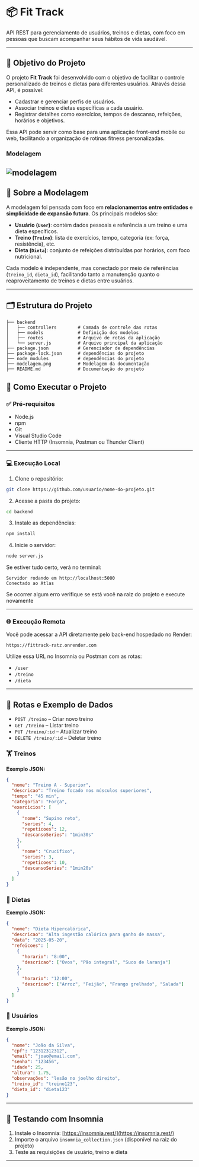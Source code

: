 
# 📦 Fit Track

API REST para gerenciamento de usuários, treinos e dietas, com foco em pessoas que buscam acompanhar seus hábitos de vida saudável.

---

## 🎯 Objetivo do Projeto

O projeto **Fit Track** foi desenvolvido com o objetivo de facilitar o controle personalizado de treinos e dietas para diferentes usuários. Através dessa API, é possível:

- Cadastrar e gerenciar perfis de usuários.
- Associar treinos e dietas específicas a cada usuário.
- Registrar detalhes como exercícios, tempos de descanso, refeições, horários e objetivos.

Essa API pode servir como base para uma aplicação front-end mobile ou web, facilitando a organização de rotinas fitness personalizadas.
### Modelagem

## ![modelagem](modelagem.png)



## 🧠 Sobre a Modelagem

A modelagem foi pensada com foco em **relacionamentos entre entidades** e **simplicidade de expansão futura**. Os principais modelos são:

- **Usuário (`User`)**: contém dados pessoais e referência a um treino e uma dieta específicos.
- **Treino (`Treino`)**: lista de exercícios, tempo, categoria (ex: força, resistência), etc.
- **Dieta (`Dieta`)**: conjunto de refeições distribuídas por horários, com foco nutricional.

Cada modelo é independente, mas conectado por meio de referências (`treino_id`, `dieta_id`), facilitando tanto a manutenção quanto o reaproveitamento de treinos e dietas entre usuários.

---

## 🗂 Estrutura do Projeto

```
├── backend
│   ├── controllers        # Camada de controle das rotas
│   ├── models             # Definição dos modelos
│   ├── routes             # Arquivo de rotas da aplicação
│   └── server.js          # Arquivo principal da aplicação
├── package.json           # Gerenciador de dependências
├── package-lock.json      # dependências do projeto
├── node_modules           # dependências do projeto
├── modelagem.png          # Modelagem da documentação
├── README.md              # Documentação do projeto

```
## 🔗 Como Executar o Projeto

### ✅ Pré-requisitos

- Node.js
- npm
- Git
- Visual Studio Code
- Cliente HTTP (Insomnia, Postman ou Thunder Client)

---

### 💻 Execução Local

1. Clone o repositório:
```bash
git clone https://github.com/usuario/nome-do-projeto.git
```

2. Acesse a pasta do projeto:
```bash
cd backend
```

3. Instale as dependências:
```bash
npm install
```

4. Inicie o servidor:
```bash
node server.js
```

Se estiver tudo certo, verá no terminal:
```
Servidor rodando em http://localhost:5000
Conectado ao Atlas
```
Se ocorrer algum erro verifique se está você na raiz do projeto e execute novamente

---

### 🌐 Execução Remota

Você pode acessar a API diretamente pelo back-end hospedado no Render:

```
https://fittrack-ratz.onrender.com
```

Utilize essa URL no Insomnia ou Postman com as rotas:
- `/user`
- `/treino`
- `/dieta`


---

## 🔁 Rotas e Exemplo de Dados
- `POST /treino` – Criar novo treino
- `GET /treino` – Listar treino
- `PUT /treino/:id` – Atualizar treino
- `DELETE /treino/:id` – Deletar treino

### 🏋️ Treinos

**Exemplo JSON:**
```json
{
  "nome": "Treino A - Superior",
  "descricao": "Treino focado nos músculos superiores",
  "tempo": "45 min",
  "categoria": "Força",
  "exercicios": [
    {
      "nome": "Supino reto",
      "series": 4,
      "repeticoes": 12,
      "descansoSeries": "1min30s"
    },
    {
      "nome": "Crucifixo",
      "series": 3,
      "repeticoes": 10,
      "descansoSeries": "1min20s"
    }
  ]
}
```

### 🥗 Dietas

**Exemplo JSON:**
```json
{
  "nome": "Dieta Hipercalórica",
  "descricao": "Alta ingestão calórica para ganho de massa",
  "data": "2025-05-20",
  "refeicoes": [
    {
      "horario": "8:00",
      "descricao": ["Ovos", "Pão integral", "Suco de laranja"]
    },
    {
      "horario": "12:00",
      "descricao": ["Arroz", "Feijão", "Frango grelhado", "Salada"]
    }
  ]
}
```
### 👤 Usuários
**Exemplo JSON:**
```json
{
  "nome": "João da Silva",
  "cpf": "12312312312",
  "email": "joao@email.com",
  "senha": "123456",
  "idade": 25,
  "altura": 1.75,
  "observações": "lesão no joelho direito",
  "treino_id": "treino123",
  "dieta_id": "dieta123"
}
```



---

## 🧪 Testando com Insomnia

1. Instale o Insomnia: [https://insomnia.rest/](https://insomnia.rest/)
2. Importe o arquivo `insomnia_collection.json` (disponível na raiz do projeto)
3. Teste as requisições de usuário, treino e dieta

---